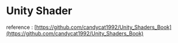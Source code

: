 # Unity Shader
reference : [https://github.com/candycat1992/Unity_Shaders_Book](https://github.com/candycat1992/Unity_Shaders_Book)
